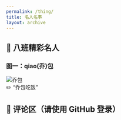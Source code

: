 ```yaml
---
permalink: /thing/
title: 名人名事
layout: archive
---
```


## 📸 八班精彩名人

### 图一：qiao(乔)包

![乔包](assets/images/zuowen.jpg)  
✏️ “乔包吃饭”
## 💬 评论区（请使用 GitHub 登录）

<div id="giscus_thread"></div>
<script src="https://giscus.app/client.js"
        data-repo="siyuan211/siyuan211.github.io"
        data-repo-id="R_kgDOPKMkKA"
        data-category="General"
        data-category-id="DIC_kwDOPKMkKM4Cs0hY"
        data-mapping="pathname"
        data-reactions-enabled="1"
        data-input-position="bottom"
        data-theme="light"
        crossorigin="anonymous"
        async>
</script>

